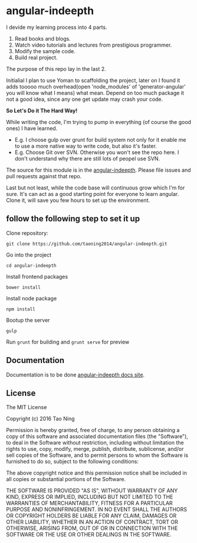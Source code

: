 # angular-indeepth

I devide my learning process into 4 parts.
1. Read books and blogs. 
2. Watch video tutorials and lectures from prestigious programmer.
3. Modify the sample code.
4. Build real project.

The purpose of this repo lay in the last 2. 

Initialial I plan to use Yoman to scaffolding the project, 
later on I found it adds tooooo much overhead(open 'node_modules' of 'generator-angular' 
you will know what I means) what mean. Depend on too much package it not a good idea, 
since any one get update may crash your code.

__So Let's Do it The Hard Way!__

While writing the code, I'm trying to pump in everything (of course the good ones) I have learned.
- E.g. I choose gulp over grunt for build system not only for it enable me to use a more 
native way to write code, but also it's faster.
- E.g. Choose Git over SVN. Otherwise you won't see the repo here.
I don't understand why there are still lots of peopel use SVN.

The source for this module is in the
[angular-indeepth](https://github.com/taoning2014/angular-indeepth.git).
Please file issues and pull requests against that repo.

Last but not least, while the code base will continuous grow which I'm for sure. 
It's can act as a good starting point for everyone to learn angular. Clone it, will save you few hours
to set up the environment.

## follow the following step to set it up

Clone repository:
```
git clone https://github.com/taoning2014/angular-indeepth.git
```

Go into the project
```
cd angular-indeepth
```

Install frontend packages
```
bower install
```

Install node package
```
npm install
```

Bootup the server
```
gulp
```

Run `grunt` for building and `grunt serve` for preview

## Documentation

Documentation is to be done
[angular-indeepth docs site](https://web.njit.edu/~tn48/).

## License

The MIT License

Copyright (c) 2016 Tao Ning

Permission is hereby granted, free of charge, to any person obtaining a copy
of this software and associated documentation files (the "Software"), to deal
in the Software without restriction, including without limitation the rights
to use, copy, modify, merge, publish, distribute, sublicense, and/or sell
copies of the Software, and to permit persons to whom the Software is
furnished to do so, subject to the following conditions:

The above copyright notice and this permission notice shall be included in
all copies or substantial portions of the Software.

THE SOFTWARE IS PROVIDED "AS IS", WITHOUT WARRANTY OF ANY KIND, EXPRESS OR
IMPLIED, INCLUDING BUT NOT LIMITED TO THE WARRANTIES OF MERCHANTABILITY,
FITNESS FOR A PARTICULAR PURPOSE AND NONINFRINGEMENT. IN NO EVENT SHALL THE
AUTHORS OR COPYRIGHT HOLDERS BE LIABLE FOR ANY CLAIM, DAMAGES OR OTHER
LIABILITY, WHETHER IN AN ACTION OF CONTRACT, TORT OR OTHERWISE, ARISING FROM,
OUT OF OR IN CONNECTION WITH THE SOFTWARE OR THE USE OR OTHER DEALINGS IN
THE SOFTWARE.
